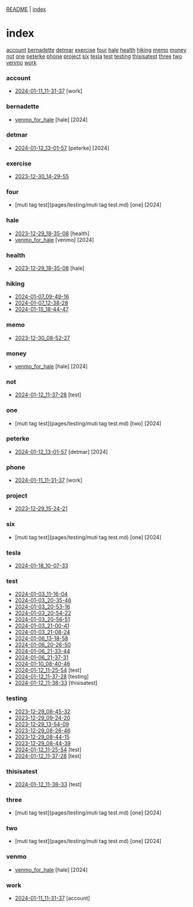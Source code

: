 [README](README.md) | [index](pageindex.md)

# index

[account](#account) [bernadette](#bernadette) [detmar](#detmar) [exercise](#exercise) [four](#four) [hale](#hale) [health](#health) [hiking](#hiking) [memo](#memo) [money](#money) [not](#not) [one](#one) [peterke](#peterke) [phone](#phone) [project](#project) [six](#six) [tesla](#tesla) [test](#test) [testing](#testing) [thisisatest](#thisisatest) [three](#three) [two](#two) [venmo](#venmo) [work](#work) 

### account
* [2024-01-11_11-31-37](pages/testing/2024-01-11_11-31-37.md) [work]

### bernadette
* [venmo_for_hale](pages/2024-01/venmo_for_hale.md) [hale] [2024]

### detmar
* [2024-01-12_13-01-57](pages/testing/2024-01-12_13-01-57.md) [peterke] [2024]

### exercise
* [2023-12-30_14-29-55](pages/2023-12/2023-12-30_14-29-55.md)

### four
* [muti tag test](pages/testing/muti tag test.md) [one] [2024]

### hale
* [2023-12-29_18-35-08](pages/2023-12/2023-12-29_18-35-08.md) [health]
* [venmo_for_hale](pages/2024-01/venmo_for_hale.md) [venmo] [2024]

### health
* [2023-12-29_18-35-08](pages/2023-12/2023-12-29_18-35-08.md) [hale]

### hiking
* [2024-01-07_09-49-16](pages/testing/2024-01-07_09-49-16.md)
* [2024-01-07_12-38-28](pages/testing/2024-01-07_12-38-28.md)
* [2024-01-15_18-44-47](pages/testing/2024-01-15_18-44-47.md)

### memo
* [2023-12-30_08-52-27](pages/2023-12/2023-12-30_08-52-27.md)

### money
* [venmo_for_hale](pages/2024-01/venmo_for_hale.md) [hale] [2024]

### not
* [2024-01-12_11-37-28](pages/testing/2024-01-12_11-37-28.md) [test]

### one
* [muti tag test](pages/testing/muti tag test.md) [two] [2024]

### peterke
* [2024-01-12_13-01-57](pages/testing/2024-01-12_13-01-57.md) [detmar] [2024]

### phone
* [2024-01-11_11-31-37](pages/testing/2024-01-11_11-31-37.md) [work]

### project
* [2023-12-29_15-24-21](pages/2023-12/2023-12-29_15-24-21.md)

### six
* [muti tag test](pages/testing/muti tag test.md) [one] [2024]

### tesla
* [2024-01-18_10-07-33](pages/testing/2024-01-18_10-07-33.md)

### test
* [2024-01-03_11-16-04](pages/2024-01/2024-01-03_11-16-04.md)
* [2024-01-03_20-35-46](pages/2024-01/2024-01-03_20-35-46.md)
* [2024-01-03_20-53-16](pages/2024-01/2024-01-03_20-53-16.md)
* [2024-01-03_20-54-22](pages/2024-01/2024-01-03_20-54-22.md)
* [2024-01-03_20-56-51](pages/2024-01/2024-01-03_20-56-51.md)
* [2024-01-03_21-00-41](pages/2024-01/2024-01-03_21-00-41.md)
* [2024-01-03_21-08-24](pages/2024-01/2024-01-03_21-08-24.md)
* [2024-01-06_13-18-58](pages/2024-01/2024-01-06_13-18-58.md)
* [2024-01-06_20-26-50](pages/2024-01/2024-01-06_20-26-50.md)
* [2024-01-06_21-33-44](pages/2024-01/2024-01-06_21-33-44.md)
* [2024-01-06_21-37-31](pages/2024-01/2024-01-06_21-37-31.md)
* [2024-01-10_08-40-46](pages/testing/2024-01-10_08-40-46.md)
* [2024-01-12_11-25-54](pages/testing/2024-01-12_11-25-54.md) [test]
* [2024-01-12_11-37-28](pages/testing/2024-01-12_11-37-28.md) [testing]
* [2024-01-12_11-38-33](pages/testing/2024-01-12_11-38-33.md) [thisisatest]

### testing
* [2023-12-29_08-45-32](pages/2023-12/2023-12-29_08-45-32.md)
* [2023-12-29_09-24-20](pages/2023-12/2023-12-29_09-24-20.md)
* [2023-12-29_13-54-09](pages/2023-12/2023-12-29_13-54-09.md)
* [2023-12-29_08-28-46](pages/2023-12-29_08-28-46.md)
* [2023-12-29_08-44-15](pages/2023-12-29_08-44-15.md)
* [2023-12-29_08-44-39](pages/2023-12-29_08-44-39.md)
* [2024-01-12_11-25-54](pages/testing/2024-01-12_11-25-54.md) [test]
* [2024-01-12_11-37-28](pages/testing/2024-01-12_11-37-28.md) [test]

### thisisatest
* [2024-01-12_11-38-33](pages/testing/2024-01-12_11-38-33.md) [test]

### three
* [muti tag test](pages/testing/muti tag test.md) [one] [2024]

### two
* [muti tag test](pages/testing/muti tag test.md) [one] [2024]

### venmo
* [venmo_for_hale](pages/2024-01/venmo_for_hale.md) [hale] [2024]

### work
* [2024-01-11_11-31-37](pages/testing/2024-01-11_11-31-37.md) [account]

